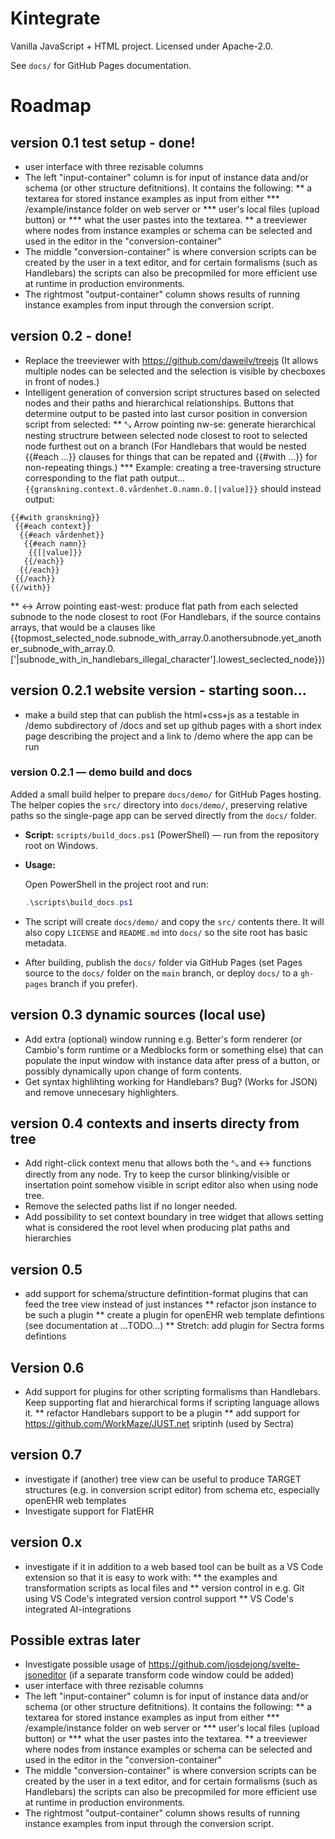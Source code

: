 # Kintegrate

Vanilla JavaScript + HTML project. Licensed under Apache-2.0.

See `docs/` for GitHub Pages documentation.

# Roadmap

## version 0.1 test setup - done!
* user interface with three rezisable columns
* The left "input-container" column is for input of instance data and/or schema (or other structure defitnitions). It contains the following:
** a textarea for stored instance examples as input from either
*** /example/instance folder on web server or
*** user's local files (upload button) or
*** what the user pastes into the textarea.
** a treeviewer where nodes from instance examples or schema can be selected and used in the editor in the "conversion-container" 
* The middle "conversion-container" is where conversion scripts can be created by the user in a text editor, and for certain formalisms (such as Handlebars) the scripts can also be precopmiled for more efficient use at runtime in production environments.
* The rightmost "output-container" column shows results of running instance examples from input through the conversion script.

## version 0.2 - done!
* Replace the treeviewer with https://github.com/daweilv/treejs (It allows multiple nodes can be selected and the selection is visible by checboxes in front of nodes.)
* Intelligent generation of conversion script structures based on selected nodes and their paths and hierarchical relationships. Buttons that determine output to be pasted into last cursor position in conversion script from selected:
** ⤡ Arrow pointing nw-se: generate hierarchical nesting structrure between selected node closest to root to selected node furthest out on a branch (For Handlebars that would be nested {{#each ...}} clauses for things that can be repated and {{#with ...}} for non-repeating things.) 
*** Example: creating a tree-traversing structure corresponding to the flat path output... `{{granskning.context.0.vårdenhet.0.namn.0.[|value]}}` should instead output: 
```
{{#with granskning}}
 {{#each context}}
  {{#each vårdenhet}}
   {{#each namn}}
    {{[|value]}}
   {{/each}} 
  {{/each}} 
 {{/each}} 
{{/with}}
```
** ↔ Arrow pointing east-west: produce flat path from each selected subnode to the node closest to root (For Handlebars, if the source contains arrays, that would be a clauses like {{topmost_selected_node.subnode_with_array.0.anothersubnode.yet_another_subnode_with_array.0.['|subnode_with_in_handlebars_illegal_character'].lowest_seclected_node}})

## version 0.2.1 website version - starting soon...
* make a build step that can publish the html+css+js as a testable in /demo subdirectory of /docs and set up github pages with a short index page describing the project and a link to /demo where the app can be run

### version 0.2.1 — demo build and docs

Added a small build helper to prepare `docs/demo/` for GitHub Pages hosting. The helper copies the `src/` directory into `docs/demo/`, preserving relative paths so the single-page app can be served directly from the `docs/` folder.

- **Script:** `scripts/build_docs.ps1` (PowerShell) — run from the repository root on Windows.
- **Usage:**

    Open PowerShell in the project root and run:

    ```powershell
    .\scripts\build_docs.ps1
    ```

- The script will create `docs/demo/` and copy the `src/` contents there. It will also copy `LICENSE` and `README.md` into `docs/` so the site root has basic metadata.

- After building, publish the `docs/` folder via GitHub Pages (set Pages source to the `docs/` folder on the `main` branch, or deploy `docs/` to a `gh-pages` branch if you prefer).

## version 0.3 dynamic sources (local use)
* Add extra (optional) window running e.g. Better's form renderer (or Cambio's form runtime or a Medblocks form or something else) that can populate the input window with instance data after press of a button, or possibly dynamically upon change of form contents.
* Get syntax highlihting working for Handlebars? Bug? (Works for JSON) and remove unnecesary highlighters.

## version 0.4 contexts and inserts directy from tree
* Add right-click context menu that allows both the ⤡ and ↔ functions directly from any node. Try to keep the cursor blinking/visible or insertation point somehow visible in script editor also when using node tree.
* Remove the selected paths list if no longer needed.
* Add possibility to set context boundary in tree widget that allows setting what is considered the root level when producing plat paths and hierarchies

## version 0.5
* add support for schema/structure defintition-format plugins that can feed the tree view instead of just instances
** refactor json instance to be such a plugin
** create a plugin for openEHR web template defintions (see documentation at ...TODO...)
** Stretch: add plugin for Sectra forms defintions

## Version 0.6
* Add support for plugins for other scripting formalisms than Handlebars. Keep supporting flat and hierarchical forms if scripting language allows it.
** refactor Handlebars support to be a plugin
** add support for https://github.com/WorkMaze/JUST.net sriptinh (used by Sectra)

## version 0.7 
* investigate if (another) tree view can be useful to produce TARGET structures (e.g. in conversion script editor) from schema etc, especially openEHR web templates
* Investigate support for FlatEHR

## version 0.x
* investigate if it in addition to a web based tool can be built as a VS Code extension so that it is easy to work with: 
** the examples and transformation scripts as local files and 
** version control in e.g. Git using VS Code's integrated version control support
** VS Code's integrated AI-integrations

## Possible extras later
* Investigate possible usage of https://github.com/josdejong/svelte-jsoneditor (if a separate transform code window could be added)
* user interface with three rezisable columns
* The left "input-container" column is for input of instance data and/or schema (or other structure defitnitions). It contains the following:
** a textarea for stored instance examples as input from either
*** /example/instance folder on web server or
*** user's local files (upload button) or
*** what the user pastes into the textarea.
** a treeviewer where nodes from instance examples or schema can be selected and used in the editor in the "conversion-container" 
* The middle "conversion-container" is where conversion scripts can be created by the user in a text editor, and for certain formalisms (such as Handlebars) the scripts can also be precopmiled for more efficient use at runtime in production environments.
* The rightmost "output-container" column shows results of running instance examples from input through the conversion script.
